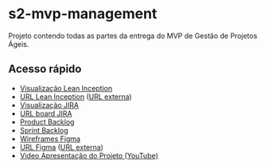 # s2-mvp-management

Projeto contendo todas as partes da entrega do MVP de Gestão de Projetos Ágeis.



## Acesso rápido

* [Visualização Lean Inception](miro/README.md)
* [URL Lean Inception](canvas-url.txt) ([URL externa](https://miro.com/welcomeonboard/OEVLWEFtaGpydENKTVpaWEpzdzJBSGQ0YnVQYjF5VkkwNzlMWWdSNEVCTG85U3BZK005dmpjYndndTVBK21uWWVZUXZUVGE1MlI1MnJMWnRBVWVVSmtqMHljaGE3QkM1RG1LTWVaanpTb0EwTkw5N1l1dkRLOEdETnhIN0JKaWFNakdSWkpBejJWRjJhRnhhb1UwcS9BPT0hdjE=?share_link_id=520598623191))
* [Visualização JIRA](jira/README.md)
* [URL board JIRA](jira/board.txt)
* [Product Backlog](product-backlog.pdf)
* [Sprint Backlog](sprint-backlog.pdf)
* [Wireframes Figma](wireframes/README.md)
* [URL Figma](wireframes/design.txt) ([URL externa](https://www.figma.com/design/kCaRnlyy28fuWUkKhBt5Hc/s2-mvp-management?node-id=0-1&t=Hz8JgtvpVmkFapN8-1))
* [Video Apresentação do Projeto (YouTube)](https://www.youtube.com/watch?v=o3KVFVYZ4-0)